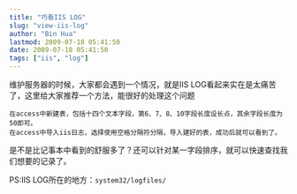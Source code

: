 ```yaml
---
title: "巧看IIS LOG"
slug: "view-iis-log"
author: "Bin Hua"
lastmod: 2009-07-18 05:41:50
date: 2009-07-18 05:41:50
tags: ["iis", "log"]
---
```


维护服务器的时候，大家都会遇到一个情况，就是IIS LOG看起来实在是太痛苦了，这里给大家推荐一个方法，能很好的处理这个问题

```
在access中新建表，包括十四个文本字段，第6、7、8、10字段长度设长点，其余字段长度为50即可。
在access中导入iis日志，选择使用空格分隔符分隔，导入建好的表，成功后就可以看到了。
```

是不是比记事本中看到的舒服多了？还可以针对某一字段排序，就可以快速查找我们想要的记录了。

PS:IIS LOG所在的地方：`system32/logfiles/`
